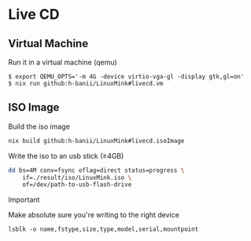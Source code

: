 # Live CD

## Virtual Machine

Run it in a virtual machine (qemu)

```console
$ export QEMU_OPTS='-m 4G -device virtio-vga-gl -display gtk,gl=on'
$ nix run github:h-banii/LinuxMink#livecd.vm
```

## ISO Image

Build the iso image

```sh
nix build github:h-banii/LinuxMink#livecd.isoImage
```

Write the iso to an usb stick (≥4GB)

```sh
dd bs=4M conv=fsync oflag=direct status=progress \
    if=./result/iso/LinuxMink.iso \
    of=/dev/path-to-usb-flash-drive
```

> [!IMPORTANT]
> Make absolute sure you're writing to the right device
>
> `lsblk -o name,fstype,size,type,model,serial,mountpoint`
